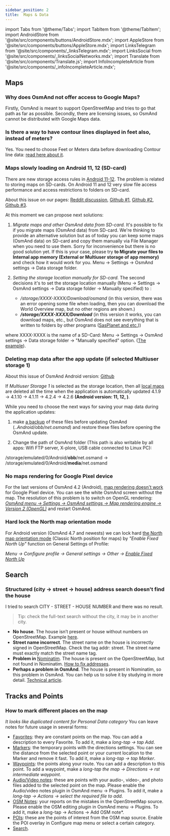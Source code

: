 ```yaml
---
sidebar_position: 2
title:  Maps & Data
---
```


import Tabs from '@theme/Tabs';
import TabItem from '@theme/TabItem';
import AndroidStore from '@site/src/components/buttons/AndroidStore.mdx';
import AppleStore from '@site/src/components/buttons/AppleStore.mdx';
import LinksTelegram from '@site/src/components/_linksTelegram.mdx';
import LinksSocial from '@site/src/components/_linksSocialNetworks.mdx';
import Translate from '@site/src/components/Translate.js';
import InfoIncompleteArticle from '@site/src/components/_infoIncompleteArticle.mdx';

<InfoIncompleteArticle/>

## Maps
### Why does OsmAnd not offer access to Google Maps?

Firstly, OsmAnd is meant to support OpenStreetMap and tries to go that path as far as possible. Secondly, there are licensing issues, so OsmAnd cannot be distributed with Google Maps data.

### Is there a way to have contour lines displayed in feet also, instead of meters?

Yes. You need to choose Feet or Meters data before downloading Contour line data: [read here about it](../../user/plugins/contour-lines.md#choose-meters-or-feet).

### Maps slowly loading on Android 11, 12 (SD-card)

There are new storage access rules in [Android 11-12](https://www.androidauthority.com/android-12-privacy-features-1225859/). The problem is related to storing maps on SD-cards. On Android 11 and 12 very slow file access performance and access restrictions to folders on SD-card.

About this issue on our pages: [Reddit discussion](https://www.reddit.com/r/androiddev/comments/kpn68k/android_11_very_slow_file_access_performance/), [Github #1](https://github.com/osmandapp/OsmAnd/issues/10453), [Github #2](https://github.com/osmandapp/OsmAnd/issues/12046), [Github #3](https://github.com/osmandapp/OsmAnd/issues/13943).

At this moment we can propose next solutions:

1. _Migrate maps and other OsmAnd data from SD-card._ It's possible to fix if you migrate maps (OsmAnd data) from SD-card. We're thinking to provide an alternative solution but as of today you can keep some maps (OsmAnd data) on SD-card and copy them manually via File Manager when you need to use them. Sorry for inconvenience but there is no good solution yet.
If this is your case, please try **to Migrate your files to Internal app memory (External or Multiuser storage of app memory)** and check how it would work for you. 
Menu → Settings → OsmAnd settings → Data storage folder.

1. _Setting the storage location manually for SD-card._ The second decisions it's to set the storage location manually (Menu → Settings → OsmAnd settings → Data storage folder → Manually specified) to :
  
   - _/storage/XXXX-XXXX/Download/osmand_   (in this version, there was an error opening some file when loading, then you can download the World Overview map, but no other regions are shown.)
   - _**/storage/XXXX-XXXX/Download**_ (in this version it works, you can download maps, etc., but OsmAnd does not see everything that is written to folders by other programs ([SasPlanet and etc.](../../technical/map-creation/create-offline-maps-yourself.md)))

where XXXX-XXXX is the name of a SD-Card: Menu → Settings → OsmAnd settings → Data storage folder → "Manually specified" option. ([The example](https://github.com/osmandapp/OsmAnd/issues/13254#issuecomment-984467744)).

### Deleting map data after the app update (if selected Multiuser storage 1)

About this issue of OsmAnd Android version: [Github](https://github.com/osmandapp/OsmAnd/issues/13404)

If _Multiuser Storage 1_ is selected as the storage location, then all [local maps](../personal/maps.md#local-maps) are deleted  all the time when the application is automatically updated 4.1.9 → 4.1.10 → 4.1.11 → 4.2.4 → 4.2.6 **(Android version: 11, 12, )**. 

While you need to choose the next ways for saving your map data during the application updates:

1. make [a backup](../personal/import-export.md) of these files before updating OsmAnd (_..Android/obb/net.osmand_) and restore these files before opening the OsmAnd update.

2. Change the path of OsmAnd folder (This path is also writable by all apps: Wifi FTP server, X-plore, USB cable connected to Linux PC):

/storage/emulated/0/Android/**obb**/net.osmand → /storage/emulated/0/Android/**media**/net.osmand

### No maps rendering for Google Pixel device

For the last versions of OsmAnd 4.2 (Android), [map rendering doesn't work](https://github.com/osmandapp/OsmAnd/issues/15045) for Google Pixel device. You can see the white OsmAnd screen without the map.
The resolution of this problem is to switch on OpenGL rendering:
_[OsmAnd menu → Settings → OsmAnd settings → Map rendering engine → Version 2 (OpenGL)](../personal/global-settings.md#map-rendering-engine)_ and restart OsmAnd.


### Hard lock the North map orientation mode

For Android version (OsmAnd 4.7 and newests) we can lock hard [the North map orientation mode](../map/interact-with-map.md#map-orientation-modes) (Classic North position for maps) by _"Enable Fixed North Up"_ function on General Settings of Profile: 

_Menu → Configure profile → General settings → Other → [Enable Fixed North Up](../personal/profiles.md#other)_

## Search
### Structured (city &#8594; street &#8594; house) address search doesn't find the house

I tried to search CITY - STREET - HOUSE NUMBER and there was no result. 
>Tip: check the full-text search without the city, it may be in another city.

- **No house**. The house isn’t present or house without numbers on OpenStreetMap. Example [here](https://www.openstreetmap.org/#map=19/33.91937/-118.24357).
- **Street name incorrect**. The street name on the house is incorrectly signed in OpenStreetMap. Check the tag addr: street. The street name must exactly match the street name tag.
- **Problem in** [Nominatim](https://www.openstreetmap.org/#map=19/33.91937/-118.24357). The house is present on the OpenStreetMap, but not found in Nominatim. [How to fix addresses](https://wiki.openstreetmap.org/wiki/Addresses).
- **Perhaps a problem in OsmAnd**. The house is present in Nominatim, so this problem in OsmAnd. You can help us to solve it by studying in more detail. [Technical article](../../technical/algorithms/trace-address-search-issues.md).


## Tracks and Points
### How to mark different places on the map
*It looks like duplicated content for Personal Data category*
You can leave notes for future usage in several forms:

-   [Favorites](../personal/favorites.md): they are constant points on the map. You can add a description to every Favorite. To add it, make a *long-tap  →  tap Add*.
-   [Markers](../personal/markers.md): the temporary points with the directions settings. You can see the distance from the selected point or your current location to the Marker and remove it fast. To add it, make a *long-tap  →  tap Marker*.
-   [Waypoints](../personal/tracks.md): the points along your route. You can add a description to this point. To add a waypoint, make a *long-tap the map  →  Directions  →  rst intermediate waypoint*.
-   [Audio/Video notes](../plugins/audio-video-notes.md): these are points with your audio-, video-, and photo files added to the selected point on the map. Please enable the Audio/video notes plugin in OsmAnd menu  →  Plugins. To add it, make a *long-tap  →  Actions  →  select the required file to add*.
-   [OSM Notes](https://www.facebook.com/watch/?v=673312246195291): your reports on the mistakes in the OpenStreetMap source. Please enable the OSM editing plugin in OsmAnd menu  →  Plugins. To add it, make a *l*ong-tap  →  Actions  →  Add OSM note*.
-   [POIs](../search/index.md): these are the points of interest from the OSM map source. Enable the POI overlay in Configure map menu or select a certain category.
-   [Search](../search/index.md).

